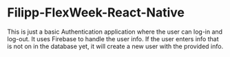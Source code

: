 # Filipp-FlexWeek-React-Native

This is just a basic Authentication application where the user can log-in and log-out. It uses Firebase to handle the user info.
If the user enters info that is not on in the database yet, it will create a new user with the provided info. 
